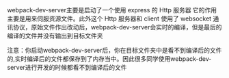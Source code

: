 webpack-dev-server主要是启动了一个使用 express 的 Http 服务器 它的作用主要是用来伺服资源文件。此外这个 Http 服务器和 client 使用了 websocket 通讯协议，原始文件作出改动后，webpack-dev-server会实时的编译，但是最后的编译的文件并没有输出到目标文件夹


注意：你启动webpack-dev-server后，你在目标文件夹中是看不到编译后的文件的,实时编译后的文件都保存到了内存当中。因此很多同学使用webpack-dev-server进行开发的时候都看不到编译后的文件